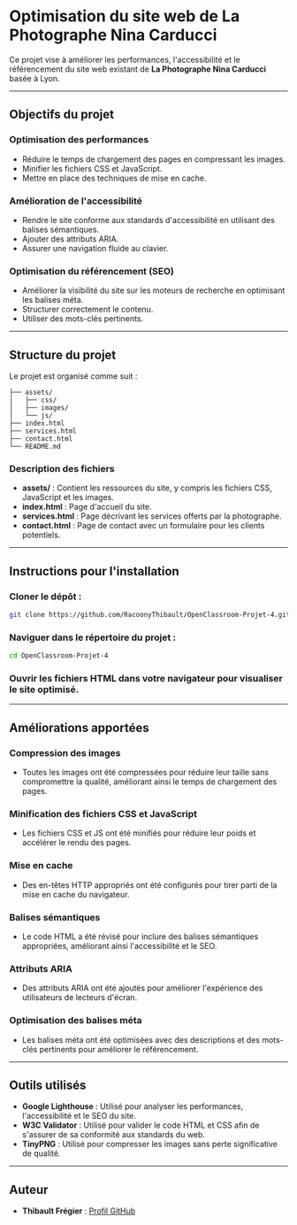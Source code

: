 # Optimisation du site web de La Photographe Nina Carducci

Ce projet vise à améliorer les performances, l'accessibilité et le référencement du site web existant de **La Photographe Nina Carducci** basée à Lyon.

---

## Objectifs du projet

### Optimisation des performances
- Réduire le temps de chargement des pages en compressant les images.
- Minifier les fichiers CSS et JavaScript.
- Mettre en place des techniques de mise en cache.

### Amélioration de l'accessibilité
- Rendre le site conforme aux standards d'accessibilité en utilisant des balises sémantiques.
- Ajouter des attributs ARIA.
- Assurer une navigation fluide au clavier.

### Optimisation du référencement (SEO)
- Améliorer la visibilité du site sur les moteurs de recherche en optimisant les balises méta.
- Structurer correctement le contenu.
- Utiliser des mots-clés pertinents.

---

## Structure du projet

Le projet est organisé comme suit :

```
├── assets/
│   ├── css/
│   ├── images/
│   └── js/
├── index.html
├── services.html
├── contact.html
└── README.md
```

### Description des fichiers
- **assets/** : Contient les ressources du site, y compris les fichiers CSS, JavaScript et les images.
- **index.html** : Page d'accueil du site.
- **services.html** : Page décrivant les services offerts par la photographe.
- **contact.html** : Page de contact avec un formulaire pour les clients potentiels.

---

## Instructions pour l'installation

### Cloner le dépôt :
```bash
git clone https://github.com/RacoonyThibault/OpenClassroom-Projet-4.git
```

### Naviguer dans le répertoire du projet :
```bash
cd OpenClassroom-Projet-4
```

### Ouvrir les fichiers HTML dans votre navigateur pour visualiser le site optimisé.

---

## Améliorations apportées

### Compression des images
- Toutes les images ont été compressées pour réduire leur taille sans compromettre la qualité, améliorant ainsi le temps de chargement des pages.

### Minification des fichiers CSS et JavaScript
- Les fichiers CSS et JS ont été minifiés pour réduire leur poids et accélérer le rendu des pages.

### Mise en cache
- Des en-têtes HTTP appropriés ont été configurés pour tirer parti de la mise en cache du navigateur.

### Balises sémantiques
- Le code HTML a été révisé pour inclure des balises sémantiques appropriées, améliorant ainsi l'accessibilité et le SEO.

### Attributs ARIA
- Des attributs ARIA ont été ajoutés pour améliorer l'expérience des utilisateurs de lecteurs d'écran.

### Optimisation des balises méta
- Les balises méta ont été optimisées avec des descriptions et des mots-clés pertinents pour améliorer le référencement.

---

## Outils utilisés

- **Google Lighthouse** : Utilisé pour analyser les performances, l'accessibilité et le SEO du site.
- **W3C Validator** : Utilisé pour valider le code HTML et CSS afin de s'assurer de sa conformité aux standards du web.
- **TinyPNG** : Utilisé pour compresser les images sans perte significative de qualité.

---

## Auteur

- **Thibault Frégier** : [Profil GitHub](https://github.com/RacoonyThibault)



